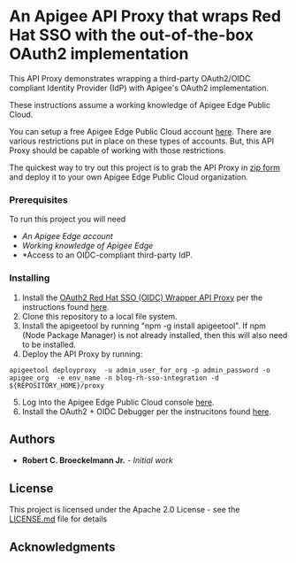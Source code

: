# An Apigee API Proxy that wraps Red Hat SSO with the out-of-the-box OAuth2 implementation
This API Proxy demonstrates wrapping a third-party OAuth2/OIDC compliant Identity Provider (IdP) with Apigee's OAuth2 implementation.

These instructions assume a working knowledge of Apigee Edge Public Cloud.

You can setup a free Apigee Edge Public Cloud account [here](https://enterprise.apigee.com).  There are various restrictions put in place on these types of accounts.  But, this API Proxy should be capable of working with those restrictions.

The quickest way to try out this project is to grab the API Proxy in [zip form](https://github.com/rcbjLevvel/apigee-api-proxy-oauth2-rh-sso-wrapper/blob/master/blog-rh-sso-integration.zip) and deploy it to your own Apigee Edge Public Cloud organization.

### Prerequisites
To run this project you will need
* *An Apigee Edge account*
* *Working knowledge of Apigee Edge*
* *Access to an OIDC-compliant third-party IdP.

### Installing
1. Install the [OAuth2 Red Hat SSO (OIDC) Wrapper API Proxy](https://github.com/rcbjLevvel/apigee-api-proxy-oauth2-rh-sso-wrapper) per the instructions found [here](https://github.com/rcbjLevvel/apigee-api-proxy-oauth2-rh-sso-wrapper/blob/master/README.md).
2. Clone this repository to a local file system.
3. Install the apigeetool by running "npm -g install apigeetool".  If npm (Node Package Manager) is not already installed, then this will also need to be installed.
4. Deploy the API Proxy by running:
  ```
apigeetool deployproxy  -u admin_user_for_org -p admin_password -o apigee_org  -e env_name -n blog-rh-sso-integration -d ${REPOSITORY_HOME}/proxy
  ```
5. Log into the Apigee Edge Public Cloud console [here](https://enterprise.apigee.com).
6. Install the OAuth2 + OIDC Debugger per the instrucitons found [here]().
## Authors
* **Robert C. Broeckelmann Jr.** - *Initial work*

## License
This project is licensed under the Apache 2.0 License - see the [LICENSE.md](LICENSE.md) file for details

## Acknowledgments

